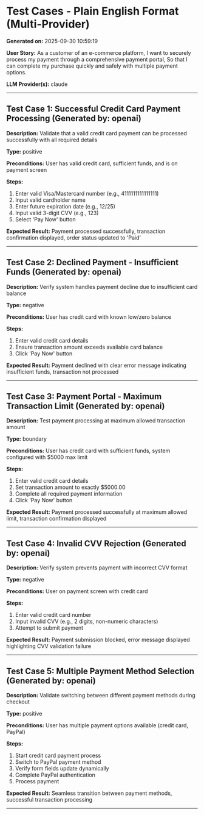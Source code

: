 # Test Cases - Plain English Format (Multi-Provider)

**Generated on:** 2025-09-30 10:59:19

**User Story:** As a customer of an e-commerce platform,
I want to securely process my payment through a comprehensive payment portal,
So that I can complete my purchase quickly and safely with multiple payment options.

**LLM Provider(s):** claude

---

## Test Case 1: Successful Credit Card Payment Processing (Generated by: openai)

**Description:** Validate that a valid credit card payment can be processed successfully with all required details

**Type:** positive

**Preconditions:** User has valid credit card, sufficient funds, and is on payment screen

**Steps:**
1. Enter valid Visa/Mastercard number (e.g., 4111111111111111)
2. Input valid cardholder name
3. Enter future expiration date (e.g., 12/25)
4. Input valid 3-digit CVV (e.g., 123)
5. Select 'Pay Now' button

**Expected Result:** Payment processed successfully, transaction confirmation displayed, order status updated to 'Paid'

---

## Test Case 2: Declined Payment - Insufficient Funds (Generated by: openai)

**Description:** Verify system handles payment decline due to insufficient card balance

**Type:** negative

**Preconditions:** User has credit card with known low/zero balance

**Steps:**
1. Enter valid credit card details
2. Ensure transaction amount exceeds available card balance
3. Click 'Pay Now' button

**Expected Result:** Payment declined with clear error message indicating insufficient funds, transaction not processed

---

## Test Case 3: Payment Portal - Maximum Transaction Limit (Generated by: openai)

**Description:** Test payment processing at maximum allowed transaction amount

**Type:** boundary

**Preconditions:** User has credit card with sufficient funds, system configured with $5000 max limit

**Steps:**
1. Enter valid credit card details
2. Set transaction amount to exactly $5000.00
3. Complete all required payment information
4. Click 'Pay Now' button

**Expected Result:** Payment processed successfully at maximum allowed limit, transaction confirmation displayed

---

## Test Case 4: Invalid CVV Rejection (Generated by: openai)

**Description:** Verify system prevents payment with incorrect CVV format

**Type:** negative

**Preconditions:** User on payment screen with credit card

**Steps:**
1. Enter valid credit card number
2. Input invalid CVV (e.g., 2 digits, non-numeric characters)
3. Attempt to submit payment

**Expected Result:** Payment submission blocked, error message displayed highlighting CVV validation failure

---

## Test Case 5: Multiple Payment Method Selection (Generated by: openai)

**Description:** Validate switching between different payment methods during checkout

**Type:** positive

**Preconditions:** User has multiple payment options available (credit card, PayPal)

**Steps:**
1. Start credit card payment process
2. Switch to PayPal payment method
3. Verify form fields update dynamically
4. Complete PayPal authentication
5. Process payment

**Expected Result:** Seamless transition between payment methods, successful transaction processing

---

